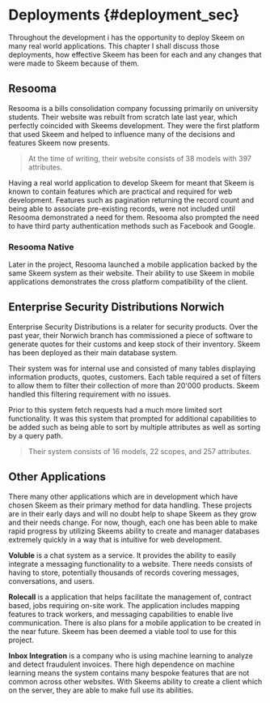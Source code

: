 # Deployments {#deployment_sec}

Throughout the development i has the opportunity to deploy Skeem on many real world applications. This chapter I shall discuss those deployments, how effective Skeem has been for each and any changes that were made to Skeem because of them.

## Resooma

Resooma is a bills consolidation company focussing primarily on university students. Their website was rebuilt from scratch late last year, which perfectly coincided with Skeems development. They were the first platform that used Skeem and helped to influence many of the decisions and features Skeem now presents.

> At the time of writing, their website consists of 38 models with 397 attributes.

Having a real world application to develop Skeem for meant that Skeem is known to contain features which are practical and required for web development. Features such as pagination returning the record count and being able to associate pre-existing records, were not included until Resooma demonstrated a need for them. Resooma also prompted the need to have third party authentication methods such as Facebook and Google.

### Resooma Native

Later in the project, Resooma launched a mobile application backed by the same Skeem system as their website. Their ability to use Skeem in mobile applications demonstrates the cross platform compatibility of the client.

## Enterprise Security Distributions Norwich

Enterprise Security Distributions is a relater for security products. Over the past year, their Norwich branch has commissioned a piece of software to generate quotes for their customs and keep stock of their inventory. Skeem has been deployed as their main database system.

Their system was for internal use and consisted of many tables displaying information products, quotes, customers. Each table required a set of filters to allow them to filter their collection of more than 20'000 products. Skeem handled this filtering requirement with no issues.

Prior to this system fetch requests had a much more limited sort functionality. It was this system that prompted for additional capabilities to be added such as being able to sort by multiple attributes as well as sorting by a query path.

> Their system consists of 16 models, 22 scopes, and 257 attributes.

## Other Applications

There many other applications which are in development which have chosen Skeem as their primary method for data handling. These projects are in their early days and will no doubt help to shape Skeem as they grow and their needs change. For now, though, each one has been able to make rapid progress by utilizing Skeems ability to create and manager databases extremely quickly in a way that is intuitive for web development.

**Voluble** is a chat system as a service. It provides the ability to easily integrate a messaging functionality to a website. There needs consists of having to store, potentially thousands of records covering messages, conversations, and users.

**Rolecall** is a application that helps facilitate the management of, contract based, jobs requiring on-site work. The application includes mapping features to track workers, and messaging capabilities to enable live communication. There is also plans for a mobile application to be created in the near future. Skeem has been deemed a viable tool to use for this project.

**Inbox Integration** is a company who is using machine learning to analyze and detect fraudulent invoices. There high dependence on machine learning means the system contains many bespoke features that are not common across other websites. With Skeems ability to create a client which on the server, they are able to make full use its abilities.
